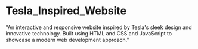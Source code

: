 # Tesla_Inspired_Website
"An interactive and responsive website inspired by Tesla's sleek design and innovative technology. Built using HTML and CSS  and JavaScript to showcase a modern web development approach."
